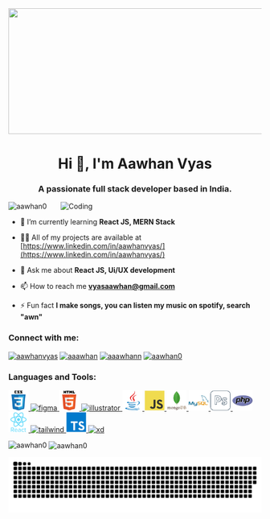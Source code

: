 <img src="https://media1.tenor.com/m/r77Sc4J25JMAAAAd/banner.gif" width="1000" height="250"/>
<h1 align="center">Hi 👋, I'm Aawhan Vyas</h1>
<h3 align="center">A passionate full stack developer based in India.</h3>
<img align="right" alt="Coding" width="400" src="https://media1.tenor.com/m/uYP_Nkq8VPsAAAAd/coding-hello-world.gif">

<p align="left"> <img src="https://komarev.com/ghpvc/?username=aawhan0&label=Profile%20views&color=0e75b6&style=flat" alt="aawhan0" /> </p>

- 🌱 I’m currently learning **React JS, MERN Stack**

- 👨‍💻 All of my projects are available at [https://www.linkedin.com/in/aawhanvyas/](https://www.linkedin.com/in/aawhanvyas/)

- 💬 Ask me about **React JS, Ui/UX development**

- 📫 How to reach me **vyasaawhan@gmail.com**

- ⚡ Fun fact **I make songs, you can listen my music on spotify, search "awn"**

<h3 align="left">Connect with me:</h3>
<p align="left">
<a href="https://linkedin.com/in/aawhanvyas" target="blank"><img align="center" src="https://raw.githubusercontent.com/rahuldkjain/github-profile-readme-generator/master/src/images/icons/Social/linked-in-alt.svg" alt="aawhanvyas" height="30" width="40" /></a>
<a href="https://instagram.com/aaawhan" target="blank"><img align="center" src="https://raw.githubusercontent.com/rahuldkjain/github-profile-readme-generator/master/src/images/icons/Social/instagram.svg" alt="aaawhan" height="30" width="40" /></a>
<a href="https://www.youtube.com/c/aaawhann" target="blank"><img align="center" src="https://raw.githubusercontent.com/rahuldkjain/github-profile-readme-generator/master/src/images/icons/Social/youtube.svg" alt="aaawhann" height="30" width="40" /></a>
<a href="https://www.leetcode.com/aawhan0" target="blank"><img align="center" src="https://raw.githubusercontent.com/rahuldkjain/github-profile-readme-generator/master/src/images/icons/Social/leet-code.svg" alt="aawhan0" height="30" width="40" /></a>
</p>

<h3 align="left">Languages and Tools:</h3>
<p align="left"> <a href="https://www.w3schools.com/css/" target="_blank" rel="noreferrer"> <img src="https://raw.githubusercontent.com/devicons/devicon/master/icons/css3/css3-original-wordmark.svg" alt="css3" width="40" height="40"/> </a> <a href="https://www.figma.com/" target="_blank" rel="noreferrer"> <img src="https://www.vectorlogo.zone/logos/figma/figma-icon.svg" alt="figma" width="40" height="40"/> </a> <a href="https://www.w3.org/html/" target="_blank" rel="noreferrer"> <img src="https://raw.githubusercontent.com/devicons/devicon/master/icons/html5/html5-original-wordmark.svg" alt="html5" width="40" height="40"/> </a> <a href="https://www.adobe.com/in/products/illustrator.html" target="_blank" rel="noreferrer"> <img src="https://www.vectorlogo.zone/logos/adobe_illustrator/adobe_illustrator-icon.svg" alt="illustrator" width="40" height="40"/> </a> <a href="https://www.java.com" target="_blank" rel="noreferrer"> <img src="https://raw.githubusercontent.com/devicons/devicon/master/icons/java/java-original.svg" alt="java" width="40" height="40"/> </a> <a href="https://developer.mozilla.org/en-US/docs/Web/JavaScript" target="_blank" rel="noreferrer"> <img src="https://raw.githubusercontent.com/devicons/devicon/master/icons/javascript/javascript-original.svg" alt="javascript" width="40" height="40"/> </a> <a href="https://www.mongodb.com/" target="_blank" rel="noreferrer"> <img src="https://raw.githubusercontent.com/devicons/devicon/master/icons/mongodb/mongodb-original-wordmark.svg" alt="mongodb" width="40" height="40"/> </a> <a href="https://www.mysql.com/" target="_blank" rel="noreferrer"> <img src="https://raw.githubusercontent.com/devicons/devicon/master/icons/mysql/mysql-original-wordmark.svg" alt="mysql" width="40" height="40"/> </a> <a href="https://www.photoshop.com/en" target="_blank" rel="noreferrer"> <img src="https://raw.githubusercontent.com/devicons/devicon/master/icons/photoshop/photoshop-line.svg" alt="photoshop" width="40" height="40"/> </a> <a href="https://www.php.net" target="_blank" rel="noreferrer"> <img src="https://raw.githubusercontent.com/devicons/devicon/master/icons/php/php-original.svg" alt="php" width="40" height="40"/> </a> <a href="https://reactjs.org/" target="_blank" rel="noreferrer"> <img src="https://raw.githubusercontent.com/devicons/devicon/master/icons/react/react-original-wordmark.svg" alt="react" width="40" height="40"/> </a> <a href="https://tailwindcss.com/" target="_blank" rel="noreferrer"> <img src="https://www.vectorlogo.zone/logos/tailwindcss/tailwindcss-icon.svg" alt="tailwind" width="40" height="40"/> </a> <a href="https://www.typescriptlang.org/" target="_blank" rel="noreferrer"> <img src="https://raw.githubusercontent.com/devicons/devicon/master/icons/typescript/typescript-original.svg" alt="typescript" width="40" height="40"/> </a> <a href="https://www.adobe.com/products/xd.html" target="_blank" rel="noreferrer"> <img src="https://cdn.worldvectorlogo.com/logos/adobe-xd.svg" alt="xd" width="40" height="40"/> </a> </p>

<p><img align="left" src="https://github-readme-stats.vercel.app/api/top-langs?username=aawhan0&show_icons=true&locale=en&layout=compact" alt="aawhan0" /></p>

<p>&nbsp;<img align="center" src="https://github-readme-stats.vercel.app/api?username=aawhan0&show_icons=true&locale=en" alt="aawhan0" /></p>

<picture>
  <source media="(prefers-color-scheme: dark)" srcset="https://raw.githubusercontent.com/aawhan0/aawhan0/output/github-snake-dark.svg" />
  <source media="(prefers-color-scheme: light)" srcset="https://raw.githubusercontent.com/aawhan0/aawhan0/output/github-snake.svg" />
  <img alt="GitHub Snake" src="https://raw.githubusercontent.com/aawhan0/aawhan0/output/github-snake.svg" />
</picture>

